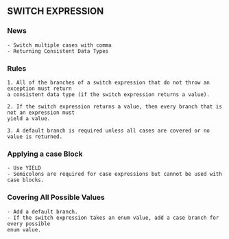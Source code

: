 ## SWITCH EXPRESSION
### News
	- Switch multiple cases with comma
	- Returning Consistent Data Types
	
### Rules
	1. All of the branches of a switch expression that do not throw an exception must return
	a consistent data type (if the switch expression returns a value).

	2. If the switch expression returns a value, then every branch that is not an expression must
	yield a value.

	3. A default branch is required unless all cases are covered or no value is returned.


### Applying a case Block
	- Use YIELD
	- Semicolons are required for case expressions but cannot be used with case blocks.
	
### Covering All Possible Values
	- Add a default branch.
	- If the switch expression takes an enum value, add a case branch for every possible
	enum value.	